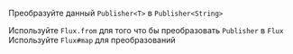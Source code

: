 Преобразуйте данный `Publisher<T>` в `Publisher<String>` 
   
<div class="hint">
  Используйте <code>Flux.from</code> для того что бы преобразовать <code>Publisher</code> в <code>Flux</code>
  Используйте <code>Flux#map</code> для преобразований
</div>
